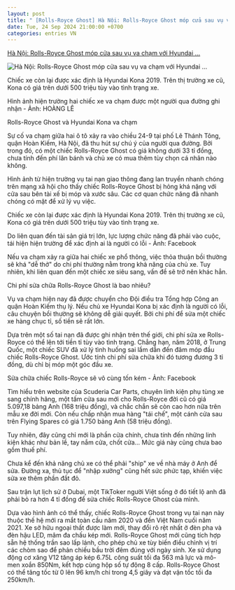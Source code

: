 ```yaml
---
layout: post
title: " [Rolls-Royce Ghost] Hà Nội: Rolls-Royce Ghost móp cửa sau vụ va chạm với Hyundai ..."
date: Tue, 24 Sep 2024 21:00:00 +0700
categories: entries VN
---
```

[Hà Nội: Rolls-Royce Ghost móp cửa sau vụ va chạm với Hyundai ...](https://tuoitre.vn/ha-noi-rolls-royce-ghost-mop-cua-sau-vu-va-cham-voi-hyundai-kona-tien-sua-de-du-mua-kona-20240924194034316.htm)

![Hà Nội: Rolls-Royce Ghost móp cửa sau vụ va chạm với Hyundai ...](https://cdn1.tuoitre.vn/thumb_w/1200/471584752817336320/2024/9/24/rolls-royce-ghost-va-cham-hyundai-kona-5-17271807365101300646565-107-0-1154-2000-crop-1727181520981103702917.jpg)

Chiếc xe còn lại được xác định là Hyundai Kona 2019. Trên thị trường xe cũ, Kona có giá trên dưới 500 triệu tùy vào tình trạng xe.

Hình ảnh hiện trường hai chiếc xe va chạm được một người qua đường ghi nhận - Ảnh: HOÀNG LÊ

Rolls-Royce Ghost và Hyundai Kona va chạm

Sự cố va chạm giữa hai ô tô xảy ra vào chiều 24-9 tại phố Lê Thánh Tông, quận Hoàn Kiếm, Hà Nội, đã thu hút sự chú ý của người qua đường. Bởi trong đó, có một chiếc Rolls-Royce Ghost có giá không dưới 33 tỉ đồng, chưa tính đến phí lăn bánh và chủ xe có mua thêm tùy chọn cá nhân nào không.

Hình ảnh từ hiện trường vụ tai nạn giao thông đang lan truyền nhanh chóng trên mạng xã hội cho thấy chiếc Rolls-Royce Ghost bị hỏng khá nặng với cửa sau bên tài xế bị móp và xước sâu. Các cơ quan chức năng đã nhanh chóng có mặt để xử lý vụ việc.

Chiếc xe còn lại được xác định là Hyundai Kona 2019. Trên thị trường xe cũ, Kona có giá trên dưới 500 triệu tùy vào tình trạng xe.

Do liên quan đến tài sản giá trị lớn, lực lượng chức năng đã phải vào cuộc, tái hiện hiện trường để xác định ai là người có lỗi - Ảnh: Facebook

Nếu va chạm xảy ra giữa hai chiếc xe phổ thông, việc thỏa thuận bồi thường sẽ khá "dễ thở" do chi phí thường nằm trong khả năng của chủ xe. Tuy nhiên, khi liên quan đến một chiếc xe siêu sang, vấn đề sẽ trở nên khác hẳn.

Chi phí sửa chữa Rolls-Royce Ghost là bao nhiêu?

Vụ va chạm hiện nay đã được chuyển cho Đội điều tra Tổng hợp Công an quận Hoàn Kiếm thụ lý. Nếu chủ xe Hyundai Kona bị xác định là người có lỗi, câu chuyện bồi thường sẽ không dễ giải quyết. Bởi chi phí để sửa một chiếc xe hàng chục tỉ, số tiền sẽ rất lớn.

Dựa trên một số tai nạn đã được ghi nhận trên thế giới, chi phí sửa xe Rolls-Royce có thể lên tới tiền tỉ tùy vào tình trạng. Chẳng hạn, năm 2018, ở Trung Quốc, một chiếc SUV đã xử lý tình huống sai lầm dẫn đến đâm móp đầu chiếc Rolls-Royce Ghost. Ước tính chi phí sửa chữa khi đó tương đương 3 tỉ đồng, dù chỉ bị móp một góc đầu xe.

Sửa chữa chiếc Rolls-Royce sẽ vô cùng tốn kém - Ảnh: Facebook

Tìm hiểu trên website của Scuderia Car Parts, chuyên linh kiện phụ tùng xe sang chính hãng, một tấm cửa sau mới cho Rolls-Royce đời cũ có giá 5.097,18 bảng Anh (168 triệu đồng), và chắc chắn sẽ còn cao hơn nữa trên mẫu xe đời mới. Còn nếu chấp nhận mua hàng "tái chế", một cánh cửa sau trên Flying Spares có giá 1.750 bảng Anh (58 triệu đồng).

Tuy nhiên, đây cũng chỉ mới là phần cửa chính, chưa tính đến những linh kiện khác như bản lề, tay nắm cửa, chốt cửa… Mức giá này cũng chưa bao gồm thuế phí.

Chưa kể đến khả năng chủ xe có thể phải "ship" xe về nhà máy ở Anh để sửa. Đường xa, thủ tục để "nhập xưởng" cũng hết sức phức tạp, khiến việc sửa xe thêm phần đắt đỏ.

Sau trận lụt lịch sử ở Dubai, một TikToker người Việt sống ở đó tiết lộ anh đã phải bỏ ra hơn 4 tỉ đồng để sửa chiếc Rolls-Royce Ghost của mình.

Dựa vào hình ảnh có thể thấy, chiếc Rolls-Royce Ghost trong vụ tai nạn này thuộc thế hệ mới ra mắt toàn cầu năm 2020 và đến Việt Nam cuối năm 2021. Xe sở hữu ngoại thất được làm mới, thay đổi rõ rệt nhất ở đèn pha và đèn hậu LED, mâm đa chấu kép mới. Rolls-Royce Ghost mới cũng tích hợp sẵn hệ thống trần sao lấp lánh, cho phép chủ xe tùy biến điều chỉnh vị trí các chòm sao để phản chiếu bầu trời đêm đúng với ngày sinh. Xe sử dụng động cơ xăng V12 tăng áp kép 6.75L công suất tối đa 563 mã lực và mô-men xoắn 850Nm, kết hợp cùng hộp số tự động 8 cấp. Rolls-Royce Ghost có thể tăng tốc từ 0 lên 96 km/h chỉ trong 4,5 giây và đạt vận tốc tối đa 250km/h.

